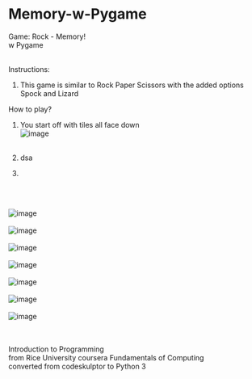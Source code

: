 # Memory-w-Pygame

Game: Rock - Memory!<br>
w Pygame<br><br>

Instructions:<br>
1. This game is similar to Rock Paper Scissors with the added options Spock and Lizard<br>

How to play?<br>
1. You start off with tiles all face down<br>
![image](https://user-images.githubusercontent.com/98131995/210922150-7f49c442-d42c-4107-bdcb-17fc779d6abc.png)<br><br>

2. dsa
3. 
<br><br>


![image](https://user-images.githubusercontent.com/98131995/210922927-1e801311-6fcf-46ed-b2a5-77bcd14ec1fb.png)<br><br>
![image](https://user-images.githubusercontent.com/98131995/210923023-0c03bea1-55b2-4850-88d5-6940c0dcfb40.png)<br><br>
![image](https://user-images.githubusercontent.com/98131995/210923103-7eb255f5-ce4d-46bd-83df-69c03256456c.png)<br><br>
![image](https://user-images.githubusercontent.com/98131995/210923183-a4b7db85-eda9-43fb-9bd4-aab41b7ae043.png)<br><br>
![image](https://user-images.githubusercontent.com/98131995/210923281-ad4232f7-86da-487c-8cc7-d044a0cbaaa8.png)<br><br>
![image](https://user-images.githubusercontent.com/98131995/210923392-ab3cb4d5-1574-4c17-85b0-d323a7cc0b93.png)<br><br>
![image](https://user-images.githubusercontent.com/98131995/210922783-b36e702d-4ce3-4621-b5e1-e07ee7062fa1.png)


<br><br>
Introduction to Programming<br>
from Rice University coursera Fundamentals of Computing<br>
converted from codeskulptor to Python 3
